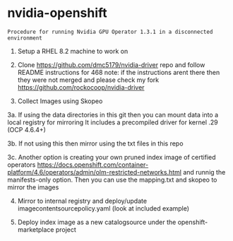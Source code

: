 # nvidia-openshift


``Procedure for running Nvidia GPU Operator 1.3.1 in a disconnected environment``

1. Setup a RHEL 8.2 machine to work on

2. Clone https://github.com/dmc5179/nvidia-driver repo and follow README instructions for 468
   note: if the instructions arent there then they were not merged and please check my fork https://github.com/rockocoop/nvidia-driver
3. Collect Images using Skopeo

3a. If using the data directories in this git then you can mount data into a local registry for mirroring
    It includes a precompiled driver for kernel .29 (OCP 4.6.4+)

3b. If not using this then mirror using the txt files in this repo

3c. Another option is creating your own pruned index image of certified operators https://docs.openshift.com/container-platform/4.6/operators/admin/olm-restricted-networks.html and runnig the manifests-only option.  Then you can use the mapping.txt and skopeo to mirror the images

4. Mirror to internal registry and deploy/update imagecontentsourcepolicy.yaml (look at included example)

5. Deploy index image as a new catalogsource under the openshift-marketplace project



 


 
